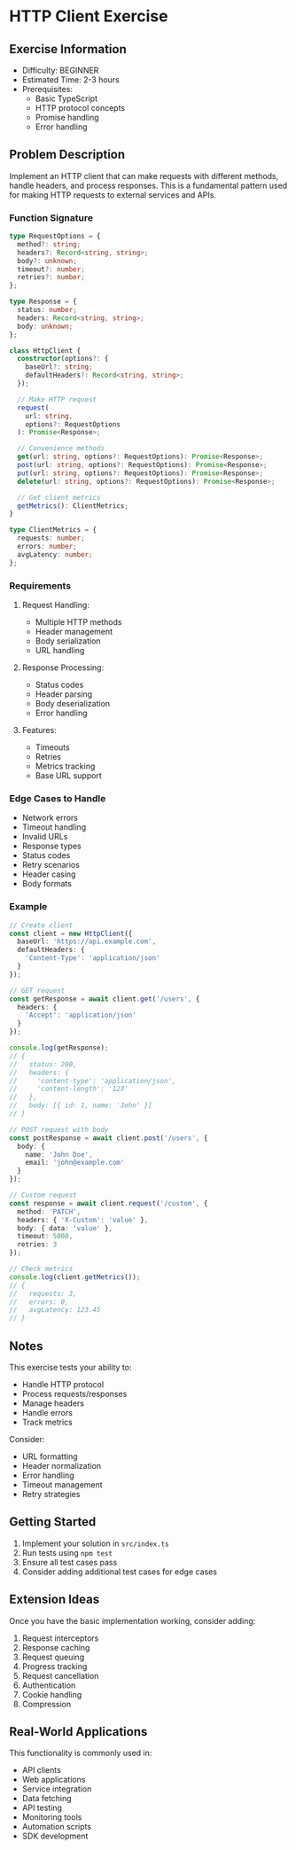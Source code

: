 # HTTP Client Exercise

## Exercise Information
- Difficulty: BEGINNER
- Estimated Time: 2-3 hours
- Prerequisites:
    - Basic TypeScript
    - HTTP protocol concepts
    - Promise handling
    - Error handling

## Problem Description

Implement an HTTP client that can make requests with different methods, handle headers, and process responses. This is a fundamental pattern used for making HTTP requests to external services and APIs.

### Function Signature
```typescript
type RequestOptions = {
  method?: string;
  headers?: Record<string, string>;
  body?: unknown;
  timeout?: number;
  retries?: number;
};

type Response = {
  status: number;
  headers: Record<string, string>;
  body: unknown;
};

class HttpClient {
  constructor(options?: {
    baseUrl?: string;
    defaultHeaders?: Record<string, string>;
  });

  // Make HTTP request
  request(
    url: string,
    options?: RequestOptions
  ): Promise<Response>;

  // Convenience methods
  get(url: string, options?: RequestOptions): Promise<Response>;
  post(url: string, options?: RequestOptions): Promise<Response>;
  put(url: string, options?: RequestOptions): Promise<Response>;
  delete(url: string, options?: RequestOptions): Promise<Response>;

  // Get client metrics
  getMetrics(): ClientMetrics;
}

type ClientMetrics = {
  requests: number;
  errors: number;
  avgLatency: number;
};
```

### Requirements

1. Request Handling:
    - Multiple HTTP methods
    - Header management
    - Body serialization
    - URL handling

2. Response Processing:
    - Status codes
    - Header parsing
    - Body deserialization
    - Error handling

3. Features:
    - Timeouts
    - Retries
    - Metrics tracking
    - Base URL support

### Edge Cases to Handle

- Network errors
- Timeout handling
- Invalid URLs
- Response types
- Status codes
- Retry scenarios
- Header casing
- Body formats

### Example

```typescript
// Create client
const client = new HttpClient({
  baseUrl: 'https://api.example.com',
  defaultHeaders: {
    'Content-Type': 'application/json'
  }
});

// GET request
const getResponse = await client.get('/users', {
  headers: {
    'Accept': 'application/json'
  }
});

console.log(getResponse);
// {
//   status: 200,
//   headers: {
//     'content-type': 'application/json',
//     'content-length': '123'
//   },
//   body: [{ id: 1, name: 'John' }]
// }

// POST request with body
const postResponse = await client.post('/users', {
  body: {
    name: 'John Doe',
    email: 'john@example.com'
  }
});

// Custom request
const response = await client.request('/custom', {
  method: 'PATCH',
  headers: { 'X-Custom': 'value' },
  body: { data: 'value' },
  timeout: 5000,
  retries: 3
});

// Check metrics
console.log(client.getMetrics());
// {
//   requests: 3,
//   errors: 0,
//   avgLatency: 123.45
// }
```

## Notes

This exercise tests your ability to:
- Handle HTTP protocol
- Process requests/responses
- Manage headers
- Handle errors
- Track metrics

Consider:
- URL formatting
- Header normalization
- Error handling
- Timeout management
- Retry strategies

## Getting Started

1. Implement your solution in `src/index.ts`
2. Run tests using `npm test`
3. Ensure all test cases pass
4. Consider adding additional test cases for edge cases

## Extension Ideas

Once you have the basic implementation working, consider adding:
1. Request interceptors
2. Response caching
3. Request queuing
4. Progress tracking
5. Request cancellation
6. Authentication
7. Cookie handling
8. Compression

## Real-World Applications

This functionality is commonly used in:
- API clients
- Web applications
- Service integration
- Data fetching
- API testing
- Monitoring tools
- Automation scripts
- SDK development
